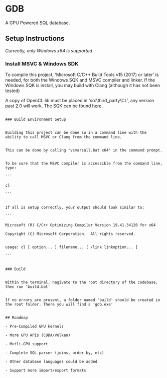 # GDB

A GPU Powered SQL database.

## Setup Instructions
*Currently, only Windows x64 is supported*

### Install MSVC & Windows SDK

To compile this project, 'Microsoft C/C++ Build Tools v15 (2017) or later' is needed, for both the Windows SQK and MSVC compiler and linker.
If the Windows SQK is install, you may build with Clang (although it has not been tested)

A copy of OpenCL.lib must be placed in 'src\third_party\CL', any version past 2.0 will work. The SQK can be found [here](https://github.com/KhronosGroup/OpenCL-SDK). 
                                                                                                                         
                                                                                                                         ### Build Environment Setup
                                                                                                                         
                                                                                                                         Building this project can be done so in a command line with the ability to call MSVC or Clang from the command line.
                                                                                                                         
                                                                                                                         This can be done by calling 'vcvarsall.bat x64' in the command prompt.
                                                                                                                         
                                                                                                                         To be sure that the MSVC compiler is accessible from the command line, type:
                                                                                                                         ```
                                                                                                                         cl
                                                                                                                         ```
                                                                                                                         
                                                                                                                         If all is setup correctly, your output should look similar to:
                                                                                                                         ```
                                                                                                                         Microsoft (R) C/C++ Optimizing Compiler Version 19.41.34120 for x64
                                                                                                                         Copyright (C) Microsoft Corporation.  All rights reserved.
                                                                                                                         
                                                                                                                         usage: cl [ option... ] filename... [ /link linkoption... ]
                                                                                                                         ```
                                                                                                                         
                                                                                                                         ### Build
                                                                                                                         
                                                                                                                         Within the terminal, nagivate to the root directory of the codebase, then run 'build.bat'
                                                                                                                         
                                                                                                                         If no errors are present, a folder named 'build' should be created in the root folder. There you will find a 'gdb.exe'
                                                                                                                         
                                                                                                                         ## Roadmap
                                                                                                                         - Pre-Compiled GPU kernels
                                                                                                                         - More GPU APIs (CUDA/Vulkan)
                                                                                                                         - Mutli-GPU support
                                                                                                                         - Complete SQL parser (joins, order by, etc)
                                                                                                                         - Other database languages could be added
                                                                                                                         - Support more import/export formats